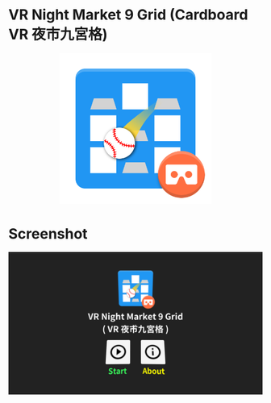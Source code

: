 # VR Night Market 9 Grid (Cardboard VR 夜市九宮格)

<p align="center"><a href="./Assets/Project/Textures/icon.png" target="_blank"><img src="./Assets/Project/Textures/icon.png" width="300"></a></p>

# Screenshot

<p align="center"><a href="./Screenshot/Main_Menu.png" target="_blank"><img src="./Screenshot/Main_Menu.png"></a></p>


